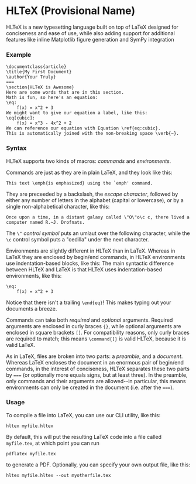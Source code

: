 # HLTeX (Provisional Name)
HLTeX is a new typesetting language built on top of LaTeX designed for conciseness and ease of use,
while also adding support for additional features like inline Matplotlib figure generation
and SymPy integration

### Example
```
\documentclass{article}
\title{My First Document}
\author{Your Truly}
===
\section{HLTeX is Awesome}
Here are some words that are in this section.
Math is fun, so here's an equation:
\eq:
    f(x) = x^2 + 3
We might want to give our equation a label, like this:
\eq[cubic]:
    f(x) = x^3 - 4x^2 + 2
We can reference our equation with Equation \ref{eq:cubic}.
This is automatically joined with the non-breaking space \verb{~}.
```

### Syntax
HLTeX supports two kinds of macros: *commands* and *environments*.

Commands are just as they are in plain LaTeX, and they look like this:
```
This text \emph{is emphasized} using the `emph' command.
```
They are preceeded by a backslash, the *escape character*, followed by either any number of letters in the alphabet
(capital or lowercase), or by a single non-alphabetical character, like this:
```
Once upon a time, in a distant galaxy called \"O\"o\c c, there lived a computer named R.~J. Drofnats.
```
The `\"` *control symbol* puts an umlaut over the following character, while the `\c` control symbol
puts a "cedilla" under the next character.

Environments are slightly different in HLTeX than in LaTeX.
Whereas in LaTeX they are enclosed by begin/end commands, in HLTeX environments use indentation-based blocks, like this:
The main syntactic difference between HLTeX and LaTeX is that HLTeX uses indentation-based environments, like this:
```
\eq:
    f(x) = x^2 + 3
```
Notice that there isn't a trailing `\end{eq}`!
This makes typing out your documents a breeze.

Commands can take both *required* and *optional* arguments.
Required arguments are enclosed in curly braces `{}`, while optional arguments are enclosed in square brackets `[]`.
For compatibility reasons, only curly braces are required to match;
this means `\command{[}` is valid HLTeX, because it is valid LaTeX.

As in LaTeX, files are broken into two parts: a *preamble*, and a *document*.
Whereas LaTeX encloses the document in an enormous pair of begin/end commands, in the interest of conciseness,
HLTeX separates these two parts by `===` (or optionally more equals signs, but at least three).
In the preamble, only commands and their arguments are allowed--in particular, this means
environments can only be created in the document (i.e. after the `===`).

### Usage
To compile a file into LaTeX, you can use our CLI utility, like this:
```
hltex myfile.hltex
```
By default, this will put the resulting LaTeX code into a file called `myfile.tex`, at which point you can run
```
pdflatex myfile.tex
```
to generate a PDF.
Optionally, you can specify your own output file, like this:
```
hltex myfile.hltex --out myotherfile.tex
```
